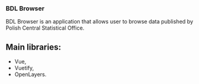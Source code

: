 ### BDL Browser
BDL Browser is an application that allows user to browse data published by Polish Central Statistical Office.

## Main libraries:
- Vue,
- Vuetify,
- OpenLayers.
